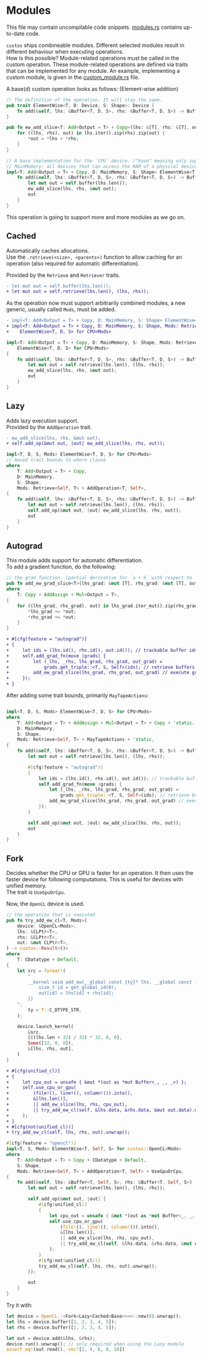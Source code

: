 # Modules
This file may contain uncompilable code snippets. [modules.rs](examples/modules.rs) contains up-to-date code.

`custos` ships combineable modules. Different selected modules result in different behaviour when executing operations.<br>
How is this possible? Module-related operations must be called in the custom operation. These module-related operations are defined via traits that can be implemented for any module.
An example, implementing a custom module, is given in the [custom_module.rs](examples/custom_module.rs) file.

A base(d) custom operation looks as follows:
(Element-wise addition)
```rust
// The definition of the operation. It will stay the same.
pub trait ElementWise<T, D: Device, S: Shape>: Device {
    fn add(&self, lhs: &Buffer<T, D, S>, rhs: &Buffer<T, D, S>) -> Buffer<T, Self, S>;
}

pub fn ew_add_slice<T: Add<Output = T> + Copy>(lhs: &[T], rhs: &[T], out: &mut [T]) {
    for ((lhs, rhs), out) in lhs.iter().zip(rhs).zip(out) {
        *out = *lhs + *rhs;
    }
}

// A base implementation for the `CPU` device. ("base" meaning only supporting the `Base` module)
// MainMemory: all devices that can access the RAM of a physical device. (e.g. device with unified memory)
impl<T: Add<Output = T> + Copy, D: MainMemory, S: Shape> ElementWise<T, D, S> for CPU {
    fn add(&self, lhs: &Buffer<T, D, S>, rhs: &Buffer<T, D, S>) -> Buffer<T, Self, S> {
        let mut out = self.buffer(lhs.len());
        ew_add_slice(lhs, rhs, &mut out);
        out
    }
}

```

This operation is going to support more and more modules as we go on.


## Cached

Automatically caches allocations.<br>
Use the `.retrieve(<size>, <parents>)` function to allow caching for an operation (also required for automatic differentiation).

Provided by the `Retrieve` and `Retriever` traits.

```diff
- let mut out = self.buffer(lhs.len());
+ let mut out = self.retrieve(lhs.len(), (lhs, rhs));
```

As the operation now must support arbitrarily combined modules, a new generic, usually called `Mods`, must be added. 

```diff
- impl<T: Add<Output = T> + Copy, D: MainMemory, S: Shape> ElementWise<T, D, S> for CPU {
+ impl<T: Add<Output = T> + Copy, D: MainMemory, S: Shape, Mods: Retrieve<Self, T>>
+    ElementWise<T, D, S> for CPU<Mods>
```


```rust
impl<T: Add<Output = T> + Copy, D: MainMemory, S: Shape, Mods: Retrieve<Self, T>>
    ElementWise<T, D, S> for CPU<Mods>
{
    fn add(&self, lhs: &Buffer<T, D, S>, rhs: &Buffer<T, D, S>) -> Buffer<T, Self, S> {
        let mut out = self.retrieve(lhs.len(), (lhs, rhs));
        ew_add_slice(lhs, rhs, &mut out);
        out
    }
}
```


## Lazy

Adds lazy execution support.<br>
Provided by the `AddOperation` trait.

```diff
- ew_add_slice(lhs, rhs, &mut out);
+ self.add_op(&mut out, |out| ew_add_slice(lhs, rhs, out));
```

```rust
impl<T, D, S, Mods> ElementWise<T, D, S> for CPU<Mods>
// moved trait bounds to where clause
where
    T: Add<Output = T> + Copy,
    D: MainMemory,
    S: Shape,
    Mods: Retrieve<Self, T> + AddOperation<T, Self>,
{
    fn add(&self, lhs: &Buffer<T, D, S>, rhs: &Buffer<T, D, S>) -> Buffer<T, Self, S> {
        let mut out = self.retrieve(lhs.len(), (lhs, rhs));
        self.add_op(&mut out, |out| ew_add_slice(lhs, rhs, out));
        out
    }
}
```

## Autograd

This module adds support for automatic differentiation.<br>
To add a gradient function, do the following:

```rust
// the grad function. (partial derivative for `a + b` with respect to `a` and `b` and chain rule) 
pub fn add_ew_grad_slice<T>(lhs_grad: &mut [T], rhs_grad: &mut [T], out: &[T])
where
    T: Copy + AddAssign + Mul<Output = T>,
{
    for ((lhs_grad, rhs_grad), out) in lhs_grad.iter_mut().zip(rhs_grad).zip(out) {
        *lhs_grad += *out;
        *rhs_grad += *out;
    }
}
```

```diff
+ #[cfg(feature = "autograd")]
+ {
+     let ids = (lhs.id(), rhs.id(), out.id()); // trackable buffer ids
+     self.add_grad_fn(move |grads| {
+         let (_lhs, _rhs, lhs_grad, rhs_grad, out_grad) =
+             grads.get_triple::<T, S, Self>(ids); // retrieve buffers from gradient cache
+         add_ew_grad_slice(lhs_grad, rhs_grad, out_grad) // execute grad function
+     });
+ }
```
After adding some trait bounds, primarily `MayTapeActions`:

```rust

impl<T, D, S, Mods> ElementWise<T, D, S> for CPU<Mods>
where
    T: Add<Output = T> + AddAssign + Mul<Output = T> + Copy + 'static,
    D: MainMemory,
    S: Shape,
    Mods: Retrieve<Self, T> + MayTapeActions + 'static,
{
    fn add(&self, lhs: &Buffer<T, D, S>, rhs: &Buffer<T, D, S>) -> Buffer<T, Self, S> {
        let mut out = self.retrieve(lhs.len(), (lhs, rhs));

        #[cfg(feature = "autograd")]
        {
            let ids = (lhs.id(), rhs.id(), out.id()); // trackable buffer ids
            self.add_grad_fn(move |grads| {
                let (_lhs, _rhs, lhs_grad, rhs_grad, out_grad) =
                    grads.get_triple::<T, S, Self>(ids); // retrieve buffers from gradient cache
                add_ew_grad_slice(lhs_grad, rhs_grad, out_grad) // execute grad function
            });
        }

        self.add_op(&mut out, |out| ew_add_slice(lhs, rhs, out));
        out
    }
}
```

## Fork

Decides whether the CPU or GPU is faster for an operation. It then uses the faster device for following computations. This is useful for devices with unified memory.<br>
The trait is `UseGpuOrCpu`.

Now, the `OpenCL` device is used.

```rust
// the operation that is executed
pub fn try_add_ew_cl<T, Mods>(
    device: &OpenCL<Mods>,
    lhs: &CLPtr<T>,
    rhs: &CLPtr<T>,
    out: &mut CLPtr<T>,
) -> custos::Result<()>
where
    T: CDatatype + Default,
{
    let src = format!(
        "
        __kernel void add_ew(__global const {ty}* lhs, __global const {ty}* rhs, __global {ty}* out) {{
            size_t id = get_global_id(0);
            out[id] = lhs[id] + rhs[id];
        }}
    ",
        ty = T::C_DTYPE_STR,
    );

    device.launch_kernel(
        &src,
        [((lhs.len + 32) / 32) * 32, 0, 0],
        Some([32, 0, 0]),
        &[lhs, rhs, out],
    )
}
```

```diff
+ #[cfg(unified_cl)]
+ {
+     let cpu_out = unsafe { &mut *(out as *mut Buffer<_, _, _>) };
+     self.use_cpu_or_gpu(
+         (file!(), line!(), column!()).into(),
+         &[lhs.len()],
+         || add_ew_slice(lhs, rhs, cpu_out),
+         || try_add_ew_cl(self, &lhs.data, &rhs.data, &mut out.data).unwrap(),
+     );
+ }
+ #[cfg(not(unified_cl))]
+ try_add_ew_cl(self, lhs, rhs, out).unwrap();
```

```rust
#[cfg(feature = "opencl")]
impl<T, S, Mods> ElementWise<T, Self, S> for custos::OpenCL<Mods>
where
    T: Add<Output = T> + Copy + CDatatype + Default,
    S: Shape,
    Mods: Retrieve<Self, T> + AddOperation<T, Self> + UseGpuOrCpu,
{
    fn add(&self, lhs: &Buffer<T, Self, S>, rhs: &Buffer<T, Self, S>) -> Buffer<T, Self, S> {
        let mut out = self.retrieve(lhs.len(), (lhs, rhs));

        self.add_op(&mut out, |out| {
            #[cfg(unified_cl)]
            {
                let cpu_out = unsafe { &mut *(out as *mut Buffer<_, _, _>) };
                self.use_cpu_or_gpu(
                    (file!(), line!(), column!()).into(),
                    &[lhs.len()],
                    || add_ew_slice(lhs, rhs, cpu_out),
                    || try_add_ew_cl(self, &lhs.data, &rhs.data, &mut out.data).unwrap(),
                );
            }
            #[cfg(not(unified_cl))]
            try_add_ew_cl(self, lhs, rhs, out).unwrap();
        });

        out
    }
}
```

Try it with:
```rust        
let device = OpenCL::<Fork<Lazy<Cached<Base>>>>::new(0).unwrap();
let lhs = device.buffer([1, 2, 3, 4, 5]);
let rhs = device.buffer([1, 2, 3, 4, 5]);

let out = device.add(&lhs, &rhs);
device.run().unwrap(); // only required when using the Lazy module
assert_eq!(out.read(), vec![2, 4, 6, 8, 10])
```
